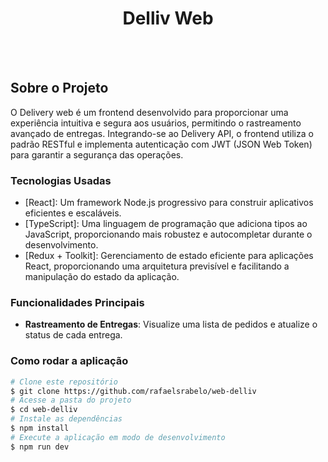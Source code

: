 <h1 style="text-align: center; font-weight: bold;">Delliv Web</h1>
<br>
<br>

## Sobre o Projeto

O Delivery web é um frontend desenvolvido para proporcionar uma experiência intuitiva e segura aos usuários, permitindo o rastreamento avançado de entregas. Integrando-se ao Delivery API, o frontend utiliza o padrão RESTful e implementa autenticação com JWT (JSON Web Token) para garantir a segurança das operações.

### Tecnologias Usadas

- [React]: Um framework Node.js progressivo para construir aplicativos eficientes e escaláveis.
- [TypeScript]: Uma linguagem de programação que adiciona tipos ao JavaScript, proporcionando mais robustez e autocompletar durante o desenvolvimento.
- [Redux + Toolkit]: Gerenciamento de estado eficiente para aplicações React, proporcionando uma arquitetura previsível e facilitando a manipulação do estado da aplicação.


### Funcionalidades Principais

- **Rastreamento de Entregas**: Visualize uma lista de pedidos e atualize o status de cada entrega.

### Como rodar a aplicação

```bash
# Clone este repositório
$ git clone https://github.com/rafaelsrabelo/web-delliv
# Acesse a pasta do projeto
$ cd web-delliv
# Instale as dependências
$ npm install
# Execute a aplicação em modo de desenvolvimento
$ npm run dev
